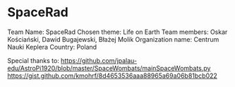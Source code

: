 # SpaceRad
Team Name: SpaceRad
Chosen theme: Life on Earth
Team members: Oskar Kościański, Dawid Bugajewski, Błażej Molik
Organization name: Centrum Nauki Keplera
Country: Poland


Special thanks to:
https://github.com/jpalau-edu/AstroPi1920/blob/master/SpaceWombats/mainSpaceWombats.py
https://gist.github.com/kmohrf/8d4653536aaa88965a69a06b81bcb022
